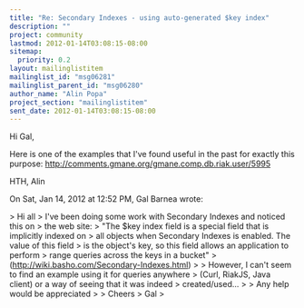 ```yaml
---
title: "Re: Secondary Indexes - using auto-generated $key index"
description: ""
project: community
lastmod: 2012-01-14T03:08:15-08:00
sitemap:
  priority: 0.2
layout: mailinglistitem
mailinglist_id: "msg06281"
mailinglist_parent_id: "msg06280"
author_name: "Alin Popa"
project_section: "mailinglistitem"
sent_date: 2012-01-14T03:08:15-08:00
---
```



Hi Gal,

Here is one of the examples that I've found useful in the past for exactly
this purpose:
http://comments.gmane.org/gmane.comp.db.riak.user/5995

HTH,
Alin

On Sat, Jan 14, 2012 at 12:52 PM, Gal Barnea  wrote:

&gt; Hi all
&gt; I've been doing some work with Secondary Indexes and noticed this on
&gt; the web site:
&gt; "The $key index field is a special field that is implicitly indexed on
&gt; all objects when Secondary Indexes is enabled. The value of this field
&gt; is the object's key, so this field allows an application to perform
&gt; range queries across the keys in a bucket"
&gt; (http://wiki.basho.com/Secondary-Indexes.html)
&gt;
&gt; However, I can't seem to find an example using it for queries anywhere
&gt; (Curl, RiakJS, Java client) or a way of seeing that it was indeed
&gt; created/used...
&gt;
&gt; Any help would be appreciated
&gt;
&gt; Cheers
&gt; Gal
&gt;

